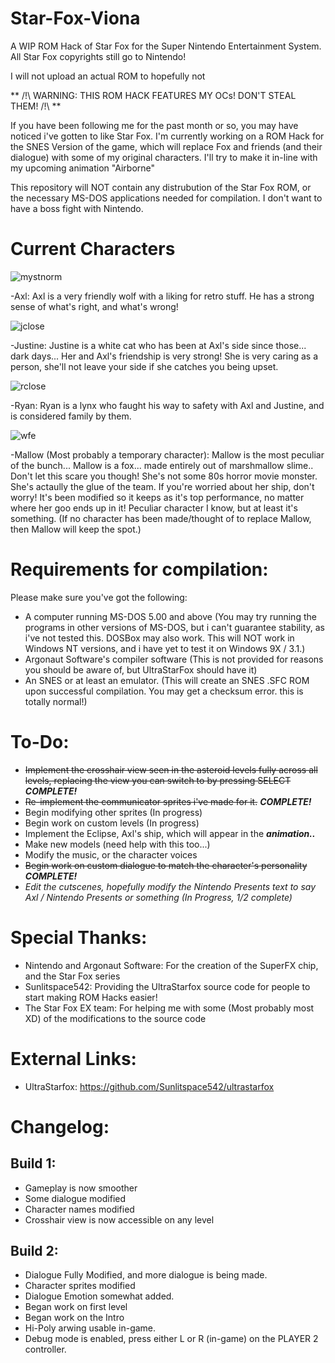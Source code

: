 # Star-Fox-Viona
A WIP ROM Hack of Star Fox for the Super Nintendo Entertainment System. All Star Fox copyrights still go to Nintendo!

I will not upload an actual ROM to hopefully not 

** /!\ WARNING: THIS ROM HACK FEATURES MY OCs! DON'T STEAL THEM! /!\ **

If you have been following me for the past month or so, you may have noticed i've gotten to like Star Fox.
I'm currently working on a ROM Hack for the SNES Version of the game, which will replace Fox and friends (and their dialogue) with some of my original characters. I'll try to make it in-line with my upcoming animation "Airborne"

This repository will NOT contain any distrubution of the Star Fox ROM, or the necessary MS-DOS applications needed for compilation.
I don't want to have a boss fight with Nintendo.

# Current Characters

![mystnorm](https://github.com/YourPalAxl/Star-Fox-Viona/assets/141529299/a903c752-f9ef-4c8b-a2cb-b5693b183d9e)

-Axl:
Axl is a very friendly wolf with a liking for retro stuff. He has a strong sense of what's right, and what's wrong!

![jclose](https://github.com/YourPalAxl/Star-Fox-Viona/assets/141529299/bb9a7bac-9bd3-4ded-bc9d-b35301a18ebf)


-Justine:
Justine is a white cat who has been at Axl's side since those... dark days... Her and Axl's friendship is very strong! She is very caring as a person, she'll not leave your side if she catches you being upset.

![rclose](https://github.com/YourPalAxl/Star-Fox-Viona/assets/141529299/1be71d70-c830-4c8a-8874-f16632cf2020)

-Ryan:
Ryan is a lynx who faught his way to safety with Axl and Justine, and is considered family by them.

![wfe](https://github.com/YourPalAxl/Star-Fox-Viona/assets/141529299/9688ddff-71fd-45e5-9e37-51473e4159ba)

-Mallow (Most probably a temporary character):
Mallow is the most peculiar of the bunch... Mallow is a fox... made entirely out of marshmallow slime.. Don't let this scare you though! She's not some 80s horror movie monster. She's actaully the glue of the team. If you're worried about her ship, don't worry! It's been modified so it keeps as it's top performance, no matter where her goo ends up in it! Peculiar character I know, but at least it's something.
(If no character has been made/thought of to replace Mallow, then Mallow will keep the spot.)


# Requirements for compilation:
Please make sure you've got the following:
* A computer running MS-DOS 5.00 and above (You may try running the programs in other versions of MS-DOS, but i can't guarantee stability, as i've not tested this. DOSBox may also work. This will NOT work in Windows NT versions, and i have yet to test it on Windows 9X / 3.1.)
* Argonaut Software's compiler software (This is not provided for reasons you should be aware of, but UltraStarFox should have it)
* An SNES or at least an emulator. (This will create an SNES .SFC ROM upon successful compilation. You may get a checksum error. this is totally normal!)

# To-Do:
* ~~Implement the crosshair view seen in the asteroid levels fully across all levels, replacing the view you can switch to by pressing SELECT~~ ***COMPLETE!***
* ~~Re-implement the communicator sprites i've made for it.~~ **_COMPLETE!_**
* Begin modifying other sprites (In progress)
* Begin work on custom levels (In progress)
* Implement the Eclipse, Axl's ship, which will appear in the _**animation..**_
* Make new models (need help with this too...)
* Modify the music, or the character voices
* ~~Begin work on custom dialogue to match the character's personality~~ **_COMPLETE!_**
* _Edit the cutscenes, hopefully modify the Nintendo Presents text to say Axl / Nintendo Presents or something (In Progress, 1/2 complete)_ 


# Special Thanks:
* Nintendo and Argonaut Software: For the creation of the SuperFX chip, and the Star Fox series
* Sunlitspace542: Providing the UltraStarfox source code for people to start making ROM Hacks easier!
* The Star Fox EX team: For helping me with some (Most probably most XD) of the modifications to the source code

# External Links:
* UltraStarfox: https://github.com/Sunlitspace542/ultrastarfox

# Changelog:

## Build 1:
- Gameplay is now smoother
- Some dialogue modified
- Character names modified
- Crosshair view is now accessible on any level

## Build 2:
- Dialogue Fully Modified, and more dialogue is being made.
- Character sprites modified
- Dialogue Emotion somewhat added.
- Began work on first level
- Began work on the Intro
- Hi-Poly arwing usable in-game.
- Debug mode is enabled, press either L or R (in-game) on the PLAYER 2 controller.

